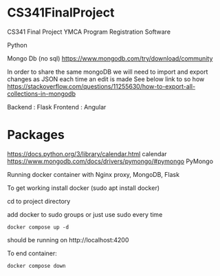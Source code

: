 # CS341FinalProject
CS341 Final Project YMCA Program Registration Software

Python

Mongo Db (no sql)
https://www.mongodb.com/try/download/community

In order to share the same mongoDB we will need to import and export changes as JSON each time an edit is made
See below link to so how
https://stackoverflow.com/questions/11255630/how-to-export-all-collections-in-mongodb

Backend : Flask 
Frontend : Angular

Packages
=======================
https://docs.python.org/3/library/calendar.html calendar
https://www.mongodb.com/docs/drivers/pymongo/#pymongo PyMongo 

Running docker container with Nginx proxy, MongoDB, Flask

To get working install docker (sudo apt install docker)

cd to project directory

add docker to sudo groups or just use sudo every time

```console
docker compose up -d
```

should be running on http://localhost:4200

To end container: 
```console
docker compose down
```
